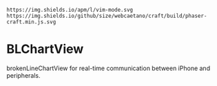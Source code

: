     https://img.shields.io/apm/l/vim-mode.svg
    https://img.shields.io/github/size/webcaetano/craft/build/phaser-craft.min.js.svg
# BLChartView

brokenLineChartView for real-time communication between iPhone and peripherals.
